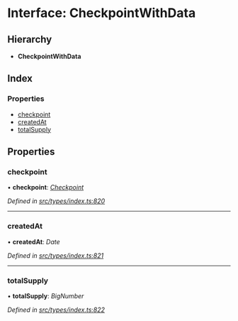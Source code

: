 # Interface: CheckpointWithData

## Hierarchy

* **CheckpointWithData**

## Index

### Properties

* [checkpoint](checkpointwithdata.md#checkpoint)
* [createdAt](checkpointwithdata.md#createdat)
* [totalSupply](checkpointwithdata.md#totalsupply)

## Properties

###  checkpoint

• **checkpoint**: *[Checkpoint](../classes/checkpoint.md)*

*Defined in [src/types/index.ts:820](https://github.com/PolymathNetwork/polymesh-sdk/blob/23062de4/src/types/index.ts#L820)*

___

###  createdAt

• **createdAt**: *Date*

*Defined in [src/types/index.ts:821](https://github.com/PolymathNetwork/polymesh-sdk/blob/23062de4/src/types/index.ts#L821)*

___

###  totalSupply

• **totalSupply**: *BigNumber*

*Defined in [src/types/index.ts:822](https://github.com/PolymathNetwork/polymesh-sdk/blob/23062de4/src/types/index.ts#L822)*
